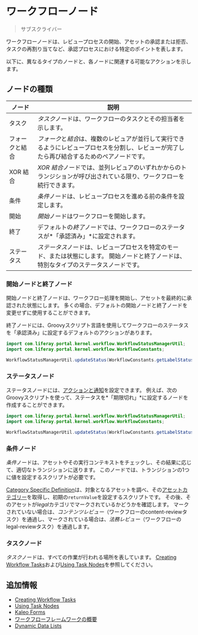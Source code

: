 # ワークフローノード

> サブスクライバー

ワークフローノードは、レビュープロセスの開始、アセットの承認または拒否、タスクの再割り当てなど、承認プロセスにおける特定のポイントを表します。

以下に、異なるタイプのノードと、各ノードに関連する可能なアクションを示します。

## ノードの種類

| ノード     | 説明                                                                        |
| ------- | ------------------------------------------------------------------------- |
| タスク     | *タスク*ノードは、ワークフローのタスクとその担当者を示します。                                          |
| フォークと結合 | *フォーク*と*結合*は、複数のレビュアが並行して実行できるようにレビュープロセスを分割し、レビューが完了したら再び結合するためのペアノードです。 |
| XOR 結合  | *XOR 結合*ノードでは、並列レビュアのいずれかからのトランジションが呼び出されている限り、ワークフローを続行できます。             |
| 条件      | *条件*ノードは、レビュープロセスを進める前の条件を設定します。                                          |
| 開始      | *開始*ノードはワークフローを開始します。                                                     |
| 終了      | デフォルトの*終了*ノードでは、ワークフローのステータスが*「承認済み」*に設定されます。                             |
| ステータス   | *ステータス*ノードは、レビュープロセスを特定のモード、または状態にします。 開始ノードと終了ノードは、特別なタイプのステータスノードです。    |

### 開始ノードと終了ノード

開始ノードと終了ノードは、ワークフロー処理を開始し、アセットを最終的に承認された状態にします。 多くの場合、デフォルトの開始ノードと終了ノードを変更せずに使用することができます。

終了ノードには、Groovyスクリプト言語を使用してワークフローのステータスを「承認済み」に設定するデフォルトのアクションがあります。

``` java
import com.liferay.portal.kernel.workflow.WorkflowStatusManagerUtil;
import com.liferay.portal.kernel.workflow.WorkflowConstants;

WorkflowStatusManagerUtil.updateStatus(WorkflowConstants.getLabelStatus("approved"), workflowContext);
```

### ステータスノード

ステータスノードには、[アクションと通知](./configuring-workflow-actions-and-notifications.md)を設定できます。 例えば、次のGroovyスクリプトを使って、ステータスを*「期限切れ」*に設定するノードを作成することができます。

``` java
import com.liferay.portal.kernel.workflow.WorkflowStatusManagerUtil;
import com.liferay.portal.kernel.workflow.WorkflowConstants;

WorkflowStatusManagerUtil.updateStatus(WorkflowConstants.getLabelStatus("expired"), workflowContext);
```

### 条件ノード

*条件*ノードは、アセットやその実行コンテキストをチェックし、その結果に応じて、適切なトランジションに送ります。 このノードでは、トランジションの1つに値を設定するスクリプトが必要です。

[Category Specific Definition](https://github.com/liferay/liferay-portal/blob/[$LIFERAY_LEARN_PORTAL_GIT_TAG$]/modules/apps/portal-workflow/portal-workflow-kaleo-runtime-impl/src/main/resources/META-INF/definitions/category-specific-definition.xml)は、対象となるアセットを調べ、その[アセットカテゴリー](../../../../content-authoring-and-management/tags-and-categories/defining-categories-and-vocabularies-for-content.md)を取得し、初期の`returnValue`を設定するスクリプトです。 その後、そのアセットが*legal*カテゴリでマークされているかどうかを確認します。 マークされていない場合は、*コンテンツレビュー*（ワークフローのcontent-reviewタスク）を通過し、マークされている場合は、*法務レビュー*（ワークフローのlegal-reviewタスク）を通過します。

### タスクノード

*タスク*ノードは、すべての作業が行われる場所を表しています。 [Creating Workflow Tasks](./creating-workflow-tasks.md)および[Using Task Nodes](./assigning-task-nodes.md)を参照してください。

## 追加情報

  - [Creating Workflow Tasks](./creating-workflow-tasks.md)
  - [Using Task Nodes](./assigning-task-nodes.md)
  - [Kaleo Forms](../../../forms/kaleo_forms.rst)
  - [ワークフローフレームワークの概要](https://help.liferay.com/hc/en-us/articles/360028727112-Introduction-to-The-Workflow-Framework)
  - [Dynamic Data Lists](../../../forms/dynamic-data-lists/getting-started-with-dynamic-data-lists.md)
